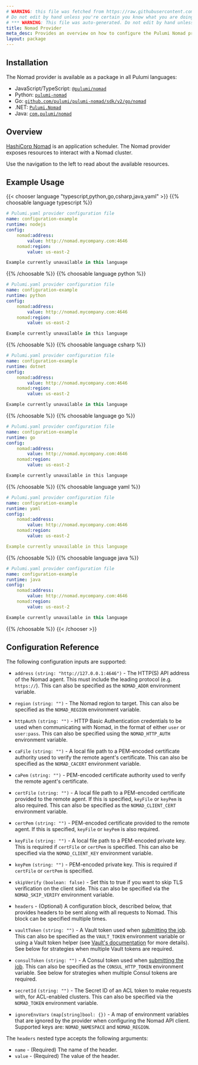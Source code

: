 ```yaml
---
# WARNING: this file was fetched from https://raw.githubusercontent.com/pulumi/pulumi-nomad/v2.5.1/docs/_index.md
# Do not edit by hand unless you're certain you know what you are doing!
# *** WARNING: This file was auto-generated. Do not edit by hand unless you're certain you know what you are doing! ***
title: Nomad Provider
meta_desc: Provides an overview on how to configure the Pulumi Nomad provider.
layout: package
---
```

## Installation

The Nomad provider is available as a package in all Pulumi languages:

* JavaScript/TypeScript: [`@pulumi/nomad`](https://www.npmjs.com/package/@pulumi/nomad)
* Python: [`pulumi-nomad`](https://pypi.org/project/pulumi-nomad/)
* Go: [`github.com/pulumi/pulumi-nomad/sdk/v2/go/nomad`](https://github.com/pulumi/pulumi-nomad)
* .NET: [`Pulumi.Nomad`](https://www.nuget.org/packages/Pulumi.Nomad)
* Java: [`com.pulumi/nomad`](https://central.sonatype.com/artifact/com.pulumi/nomad)
## Overview

[HashiCorp Nomad](https://www.nomadproject.io) is an application scheduler. The
Nomad provider exposes resources to interact with a Nomad cluster.

Use the navigation to the left to read about the available resources.
## Example Usage

{{< chooser language "typescript,python,go,csharp,java,yaml" >}}
{{% choosable language typescript %}}
```yaml
# Pulumi.yaml provider configuration file
name: configuration-example
runtime: nodejs
config:
    nomad:address:
        value: http://nomad.mycompany.com:4646
    nomad:region:
        value: us-east-2

```
```typescript
Example currently unavailable in this language
```
{{% /choosable %}}
{{% choosable language python %}}
```yaml
# Pulumi.yaml provider configuration file
name: configuration-example
runtime: python
config:
    nomad:address:
        value: http://nomad.mycompany.com:4646
    nomad:region:
        value: us-east-2

```
```python
Example currently unavailable in this language
```
{{% /choosable %}}
{{% choosable language csharp %}}
```yaml
# Pulumi.yaml provider configuration file
name: configuration-example
runtime: dotnet
config:
    nomad:address:
        value: http://nomad.mycompany.com:4646
    nomad:region:
        value: us-east-2

```
```csharp
Example currently unavailable in this language
```
{{% /choosable %}}
{{% choosable language go %}}
```yaml
# Pulumi.yaml provider configuration file
name: configuration-example
runtime: go
config:
    nomad:address:
        value: http://nomad.mycompany.com:4646
    nomad:region:
        value: us-east-2

```
```go
Example currently unavailable in this language
```
{{% /choosable %}}
{{% choosable language yaml %}}
```yaml
# Pulumi.yaml provider configuration file
name: configuration-example
runtime: yaml
config:
    nomad:address:
        value: http://nomad.mycompany.com:4646
    nomad:region:
        value: us-east-2

```
```yaml
Example currently unavailable in this language
```
{{% /choosable %}}
{{% choosable language java %}}
```yaml
# Pulumi.yaml provider configuration file
name: configuration-example
runtime: java
config:
    nomad:address:
        value: http://nomad.mycompany.com:4646
    nomad:region:
        value: us-east-2

```
```java
Example currently unavailable in this language
```
{{% /choosable %}}
{{< /chooser >}}
## Configuration Reference

The following configuration inputs are supported:

- `address` `(string: "http://127.0.0.1:4646")` - The HTTP(S) API address of the
  Nomad agent. This must include the leading protocol (e.g. `https://`). This
  can also be specified as the `NOMAD_ADDR` environment variable.

- `region` `(string: "")` - The Nomad region to target. This can also be
  specified as the `NOMAD_REGION` environment variable.

- `httpAuth` `(string: "")` - HTTP Basic Authentication credentials to be used
  when communicating with Nomad, in the format of either `user` or `user:pass`.
  This can also be specified using the `NOMAD_HTTP_AUTH` environment variable.

- `caFile` `(string: "")` - A local file path to a PEM-encoded certificate
  authority used to verify the remote agent's certificate. This can also be
  specified as the `NOMAD_CACERT` environment variable.

- `caPem` `(string: "")` - PEM-encoded certificate authority used to verify
  the remote agent's certificate.

- `certFile` `(string: "")` - A local file path to a PEM-encoded certificate
  provided to the remote agent. If this is specified, `keyFile` or `keyPem`
  is also required. This can also be specified as the `NOMAD_CLIENT_CERT`
  environment variable.

- `certPem` `(string: "")` - PEM-encoded certificate provided to the remote
  agent. If this is specified, `keyFile` or `keyPem` is also required.

- `keyFile` `(string: "")` - A local file path to a PEM-encoded private key.
  This is required if `certFile` or `certPem` is specified. This can also be
  specified via the `NOMAD_CLIENT_KEY` environment variable.

- `keyPem` `(string: "")` - PEM-encoded private key. This is required if
  `certFile` or `certPem` is specified.

- `skipVerify` `(boolean: false)` - Set this to true if you want to skip TLS verification on the client side.
  This can also be specified via the `NOMAD_SKIP_VERIFY` environment variable.

- `headers` - (Optional) A configuration block, described below, that provides headers
  to be sent along with all requests to Nomad.  This block can be specified
  multiple times.

- `vaultToken` `(string: "")` - A Vault token used when [submitting the job](https://www.nomadproject.io/docs/job-specification/job#vault_token).
  This can also be specified as the `VAULT_TOKEN` environment variable or using a
  Vault token helper (see [Vault's documentation](https://www.vaultproject.io/docs/commands/token-helper.html)
  for more details). See below for strategies when
  multiple Vault tokens are required.

- `consulToken` `(string: "")` - A Consul token used when [submitting the job](https://www.nomadproject.io/docs/job-specification/job#consul_token).
  This can also be specified as the `CONSUL_HTTP_TOKEN` environment variable.
  See below for strategies when multiple Consul tokens are required.

- `secretId` `(string: "")` - The Secret ID of an ACL token to make requests with,
  for ACL-enabled clusters. This can also be specified via the `NOMAD_TOKEN`
  environment variable.

- `ignoreEnvVars` `(map[string]bool: {})` - A map of environment variables
  that are ignored by the provider when configuring the Nomad API client.
  Supported keys are: `NOMAD_NAMESPACE` and `NOMAD_REGION`.

The `headers` nested type accepts the following arguments:
* `name` - (Required) The name of the header.
* `value` - (Required) The value of the header.